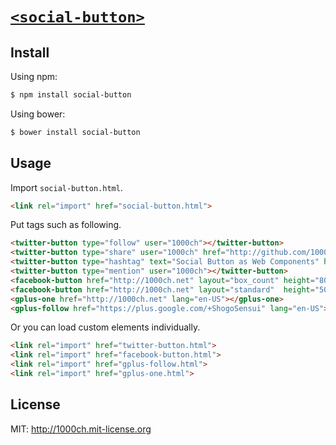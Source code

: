 # [`<social-button>`](http://1000ch.github.io/social-button)

## Install

Using npm:

```bash
$ npm install social-button
```

Using bower:

```bash
$ bower install social-button
```

## Usage

Import `social-button.html`.

```html
<link rel="import" href="social-button.html">
```

Put tags such as following.

```html
<twitter-button type="follow" user="1000ch"></twitter-button>
<twitter-button type="share" user="1000ch" href="http://github.com/1000ch/social-button" text="Social Button as Web Components"></twitter-button>
<twitter-button type="hashtag" text="Social Button as Web Components" hashtag="webcomponents"></twitter-button>
<twitter-button type="mention" user="1000ch"></twitter-button>
<facebook-button href="http://1000ch.net" layout="box_count" height="80"></facebook-button>
<facebook-button href="http://1000ch.net" layout="standard"  height="50" width="250"></facebook-button>
<gplus-one href="http://1000ch.net" lang="en-US"></gplus-one>
<gplus-follow href="https://plus.google.com/+ShogoSensui" lang="en-US"></gplus-follow>
```

Or you can load custom elements individually.

```html
<link rel="import" href="twitter-button.html">
<link rel="import" href="facebook-button.html">
<link rel="import" href="gplus-follow.html">
<link rel="import" href="gplus-one.html">
```

## License

MIT: http://1000ch.mit-license.org

